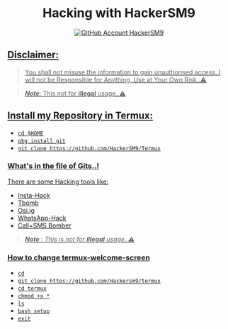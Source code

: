  <h1 align="center"> Hacking with HackerSM9 </h1>
<p align="center">
<a href="https://github.com/Hackersm9/"><img src="https://img.shields.io/badge/github-HackerSM9-black.svg?style=social&logo=github"
alt="GitHub Account HackerSM9">
</p>

## Disclaimer: 
> You shall not misuse the information to gain unauthorised access. I will not be Responsible for Anything, Use at Your Own Risk..⚠️

> **_Note_**:  This not for **illegal** usage..⚠️
## Install my Repository in Termux:

* `cd $HOME`
* `pkg install git`
* `git clone https://github.com/HackerSM9/Termux`

### What's in the file of Gits..! 
There are some Hacking tools like:

* Insta-Hack
* Tbomb
* Osi.ig
* WhatsApp-Hack
* Call+SMS Bomber

> **_Note_** : *This is not for **illegal** usage..⚠️*

### How to change termux-welcome-screen
* `cd`
* `git clone https://github.com/Hackersm9/termux`
* `cd termux` 
* `chmod +x *`
* `ls`
* `bash setup`
* `exit`

